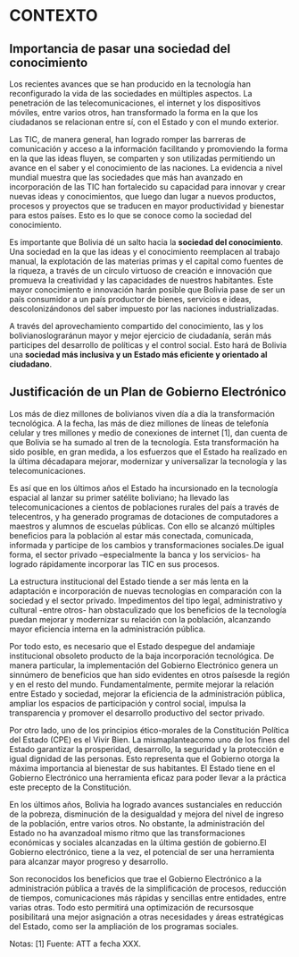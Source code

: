 # CONTEXTO

## Importancia de pasar  una sociedad del conocimiento

Los recientes avances que se han producido en la tecnología han reconfigurado la vida de las sociedades en múltiples aspectos. La penetración de las telecomunicaciones, el internet y los dispositivos móviles, entre varios otros, han transformado la forma en la que los ciudadanos se relacionan entre sí, con el Estado y con el mundo exterior.

Las TIC, de manera general, han logrado romper las barreras de comunicación y acceso a la información facilitando y promoviendo la forma en la que las ideas fluyen, se comparten y son utilizadas permitiendo un avance en el saber y el conocimiento de las naciones. La evidencia a nivel mundial muestra que las sociedades que más han avanzado en incorporación de las TIC han fortalecido su capacidad para innovar y crear nuevas ideas y conocimientos, que luego dan lugar a nuevos productos, procesos y proyectos que se traducen en mayor productividad y bienestar para estos países. Esto es lo que se conoce como la sociedad del conocimiento. 

Es importante que Bolivia dé un salto hacia la **sociedad del conocimiento**. Una sociedad en la que las ideas y el conocimiento reemplacen al trabajo manual, la explotación de las materias primas y el capital como fuentes de la riqueza, a través de un círculo virtuoso de creación e innovación que promueva la creatividad y las capacidades de nuestros habitantes. Este mayor conocimiento e innovación harán posible que Bolivia pase de ser un país consumidor a un país productor de bienes, servicios e ideas, descolonizándonos del saber impuesto por las naciones industrializadas. 

A través del aprovechamiento compartido del conocimiento, las y los bolivianoslograránun mayor y mejor ejercicio de ciudadanía, serán más participes del desarrollo de políticas y el control social. Esto hará de Bolivia una **sociedad más inclusiva y un Estado más eficiente y orientado al ciudadano**.

## Justificación de un Plan de Gobierno Electrónico

Los más de diez millones de bolivianos viven día a día la transformación tecnológica. A la fecha, las más de diez millones de líneas de telefonía celular y tres millones y medio de conexiones de internet [1], dan cuenta de que Bolivia se ha sumado al tren de la tecnología. Esta transformación ha sido posible, en gran medida, a los esfuerzos que el Estado ha realizado en la última décadapara mejorar, modernizar y universalizar la tecnología y las telecomunicaciones. 

Es así que en los últimos años el Estado ha incursionado en la tecnología espacial al lanzar su primer satélite boliviano; ha llevado las telecomunicaciones a cientos de poblaciones rurales del país a través de telecentros, y ha generado programas de dotaciones de computadores a maestros y alumnos de escuelas públicas. Con ello se alcanzó múltiples beneficios para la población al estar más conectada, comunicada, informada y participe de los cambios y transformaciones sociales.De igual forma, el sector privado –especialmente la banca y los servicios- ha logrado rápidamente incorporar las TIC en sus procesos.  

La estructura institucional del Estado tiende a ser más lenta en la adaptación e incorporación de nuevas tecnologías en comparación con la sociedad y el sector privado. Impedimentos del tipo legal, administrativo y cultural -entre otros- han obstaculizado que los beneficios de la tecnología puedan mejorar y modernizar su relación con la población, alcanzando mayor eficiencia interna en la administración pública.  

Por todo esto, es necesario que el Estado despegue del andamiaje institucional obsoleto producto de la baja incorporación tecnológica. De manera particular, la implementación del Gobierno Electrónico genera un sinnúmero de beneficios que han sido evidentes en otros paísesde la región y en el resto del mundo. Fundamentalmente, permite mejorar la relación entre Estado y sociedad, mejorar la eficiencia de la administración pública, ampliar los espacios de participación y control social, impulsa la transparencia y promover el desarrollo productivo del sector privado. 

Por otro lado, uno de los principios ético-morales de la Constitución Política del Estado (CPE) es el Vivir Bien. La mismaplanteacomo uno de los fines del Estado garantizar la prosperidad, desarrollo, la seguridad y la protección e igual dignidad de las personas. Esto representa que el Gobierno otorga la máxima importancia al bienestar de sus habitantes. El Estado tiene en el Gobierno Electrónico una herramienta eficaz para poder llevar a la práctica este precepto de la Constitución.

En los últimos años, Bolivia ha logrado avances sustanciales en reducción de la pobreza, disminución de la desigualdad y mejora del nivel de ingreso de la población, entre varios otros. No obstante, la administración del Estado no ha avanzadoal mismo ritmo que las transformaciones económicas y sociales alcanzadas en la última gestión de gobierno.El Gobierno electrónico, tiene a la vez, el potencial de ser una herramienta para alcanzar mayor progreso y desarrollo.

Son reconocidos los beneficios que trae el Gobierno Electrónico a la administración pública a través de la simplificación de procesos, reducción de tiempos, comunicaciones más rápidas y sencillas entre entidades, entre varias otras. Todo esto permitirá una optimización de recursosque posibilitará una mejor asignación a otras necesidades y áreas estratégicas del Estado, como ser la ampliación de los programas sociales. 

Notas:
[1] Fuente: ATT a fecha XXX.
